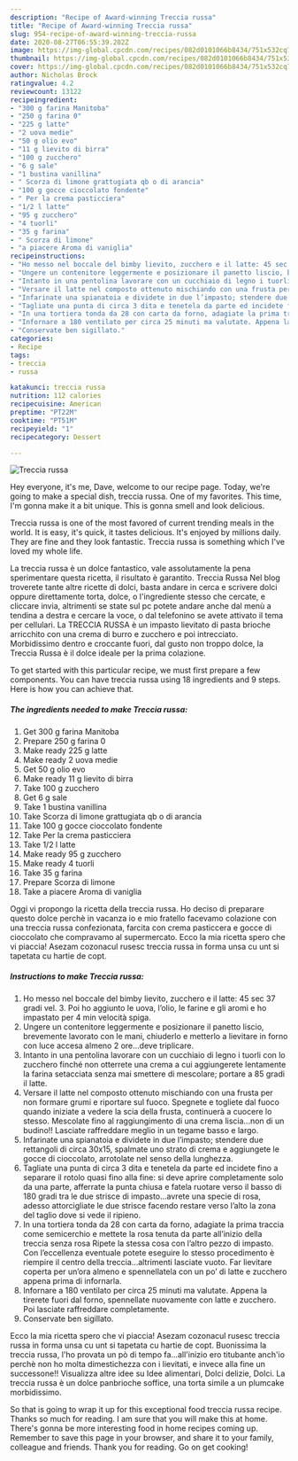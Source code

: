 ```yaml
---
description: "Recipe of Award-winning Treccia russa"
title: "Recipe of Award-winning Treccia russa"
slug: 954-recipe-of-award-winning-treccia-russa
date: 2020-08-27T06:55:39.202Z
image: https://img-global.cpcdn.com/recipes/082d0101066b8434/751x532cq70/treccia-russa-recipe-main-photo.jpg
thumbnail: https://img-global.cpcdn.com/recipes/082d0101066b8434/751x532cq70/treccia-russa-recipe-main-photo.jpg
cover: https://img-global.cpcdn.com/recipes/082d0101066b8434/751x532cq70/treccia-russa-recipe-main-photo.jpg
author: Nicholas Brock
ratingvalue: 4.2
reviewcount: 13122
recipeingredient:
- "300 g farina Manitoba"
- "250 g farina 0"
- "225 g latte"
- "2 uova medie"
- "50 g olio evo"
- "11 g lievito di birra"
- "100 g zucchero"
- "6 g sale"
- "1 bustina vanillina"
- " Scorza di limone grattugiata qb o di arancia"
- "100 g gocce cioccolato fondente"
- " Per la crema pasticciera"
- "1/2 l latte"
- "95 g zucchero"
- "4 tuorli"
- "35 g farina"
- " Scorza di limone"
- "a piacere Aroma di vaniglia"
recipeinstructions:
- "Ho messo nel boccale del bimby lievito, zucchero e il latte: 45 sec 37 gradi vel. 3. Poi ho aggiunto le uova, l’olio, le farine e gli aromi e ho impastato per 4 min velocità spiga."
- "Ungere un contenitore leggermente e posizionare il panetto liscio, brevemente lavorato con le mani, chiuderlo e metterlo a lievitare in forno con luce accesa almeno 2 ore...deve triplicare."
- "Intanto in una pentolina lavorare con un cucchiaio di legno i tuorli con lo zucchero finché non otterrete una crema a cui aggiungerete lentamente la farina setacciata senza mai smettere di mescolare; portare a 85 gradi il latte."
- "Versare il latte nel composto ottenuto mischiando con una frusta per non formare grumi e riportare sul fuoco. Spegnete e togliete dal fuoco quando iniziate a vedere la scia della frusta, continuerà a cuocere lo stesso. Mescolate fino al raggiungimento di una crema liscia...non di un budino!! Lasciate raffreddare meglio in un tegame basso e largo."
- "Infarinate una spianatoia e dividete in due l’impasto; stendere due rettangoli di circa 30x15, spalmate uno strato di crema e aggiungete le gocce di cioccolato, arrotolate nel senso della lunghezza."
- "Tagliate una punta di circa 3 dita e tenetela da parte ed incidete fino a separare il rotolo quasi fino alla fine: si deve aprire completamente solo da una parte, afferrate la punta chiusa e fatela ruotare verso il basso di 180 gradi tra le due strisce di impasto...avrete una specie di rosa, adesso attorcigliate le due strisce facendo restare verso l’alto la zona del taglio dove si vede il ripieno."
- "In una tortiera tonda da 28 con carta da forno, adagiate la prima traccia come semicerchio e mettete la rosa tenuta da parte all’inizio della treccia senza rosa Ripete la stessa cosa con l’altro pezzo di impasto. Con l’eccellenza eventuale potete eseguire lo stesso procedimento è riempire il centro della treccia...altrimenti lasciate vuoto. Far lievitare coperta per un’ora almeno e spennellatela con un po’ di latte e zucchero appena prima di infornarla."
- "Infornare a 180 ventilato per circa 25 minuti ma valutate. Appena la tirerete fuori dal forno, spennellate nuovamente con latte e zucchero. Poi lasciate raffreddare completamente."
- "Conservate ben sigillato."
categories:
- Recipe
tags:
- treccia
- russa

katakunci: treccia russa 
nutrition: 112 calories
recipecuisine: American
preptime: "PT22M"
cooktime: "PT51M"
recipeyield: "1"
recipecategory: Dessert

---
```



![Treccia russa](https://img-global.cpcdn.com/recipes/082d0101066b8434/751x532cq70/treccia-russa-recipe-main-photo.jpg)

Hey everyone, it's me, Dave, welcome to our recipe page. Today, we're going to make a special dish, treccia russa. One of my favorites. This time, I'm gonna make it a bit unique. This is gonna smell and look delicious.

Treccia russa is one of the most favored of current trending meals in the world. It is easy, it's quick, it tastes delicious. It's enjoyed by millions daily. They are fine and they look fantastic. Treccia russa is something which I've loved my whole life.

La treccia russa è un dolce fantastico, vale assolutamente la pena sperimentare questa ricetta, il risultato è garantito. Treccia Russa Nel blog troverete tante altre ricette di dolci, basta andare in cerca e scrivere dolci oppure direttamente torta, dolce, o l&#39;ingrediente stesso che cercate, e cliccare invia, altrimenti se state sul pc potete andare anche dal menù a tendina a destra e cercare la voce, o dal telefonino se avete attivato il tema per cellulari. La TRECCIA RUSSA è un impasto lievitato di pasta brioche arricchito con una crema di burro e zucchero e poi intrecciato. Morbidissimo dentro e croccante fuori, dal gusto non troppo dolce, la Treccia Russa è il dolce ideale per la prima colazione.


To get started with this particular recipe, we must first prepare a few components. You can have treccia russa using 18 ingredients and 9 steps. Here is how you can achieve that.

<!--inarticleads1-->

##### The ingredients needed to make Treccia russa:

1. Get 300 g farina Manitoba
1. Prepare 250 g farina 0
1. Make ready 225 g latte
1. Make ready 2 uova medie
1. Get 50 g olio evo
1. Make ready 11 g lievito di birra
1. Take 100 g zucchero
1. Get 6 g sale
1. Take 1 bustina vanillina
1. Take  Scorza di limone grattugiata qb o di arancia
1. Take 100 g gocce cioccolato fondente
1. Take  Per la crema pasticciera
1. Take 1/2 l latte
1. Make ready 95 g zucchero
1. Make ready 4 tuorli
1. Take 35 g farina
1. Prepare  Scorza di limone
1. Take a piacere Aroma di vaniglia


Oggi vi propongo la ricetta della treccia russa. Ho deciso di preparare questo dolce perchè in vacanza io e mio fratello facevamo colazione con una treccia russa confezionata, farcita con crema pasticcera e gocce di cioccolato che compravamo al supermercato. Ecco la mia ricetta spero che vi piaccia! Asezam cozonacul rusesc treccia russa in forma unsa cu unt si tapetata cu hartie de copt. 

<!--inarticleads2-->

##### Instructions to make Treccia russa:

1. Ho messo nel boccale del bimby lievito, zucchero e il latte: 45 sec 37 gradi vel. 3. Poi ho aggiunto le uova, l’olio, le farine e gli aromi e ho impastato per 4 min velocità spiga.
1. Ungere un contenitore leggermente e posizionare il panetto liscio, brevemente lavorato con le mani, chiuderlo e metterlo a lievitare in forno con luce accesa almeno 2 ore...deve triplicare.
1. Intanto in una pentolina lavorare con un cucchiaio di legno i tuorli con lo zucchero finché non otterrete una crema a cui aggiungerete lentamente la farina setacciata senza mai smettere di mescolare; portare a 85 gradi il latte.
1. Versare il latte nel composto ottenuto mischiando con una frusta per non formare grumi e riportare sul fuoco. Spegnete e togliete dal fuoco quando iniziate a vedere la scia della frusta, continuerà a cuocere lo stesso. Mescolate fino al raggiungimento di una crema liscia...non di un budino!! Lasciate raffreddare meglio in un tegame basso e largo.
1. Infarinate una spianatoia e dividete in due l’impasto; stendere due rettangoli di circa 30x15, spalmate uno strato di crema e aggiungete le gocce di cioccolato, arrotolate nel senso della lunghezza.
1. Tagliate una punta di circa 3 dita e tenetela da parte ed incidete fino a separare il rotolo quasi fino alla fine: si deve aprire completamente solo da una parte, afferrate la punta chiusa e fatela ruotare verso il basso di 180 gradi tra le due strisce di impasto...avrete una specie di rosa, adesso attorcigliate le due strisce facendo restare verso l’alto la zona del taglio dove si vede il ripieno.
1. In una tortiera tonda da 28 con carta da forno, adagiate la prima traccia come semicerchio e mettete la rosa tenuta da parte all’inizio della treccia senza rosa Ripete la stessa cosa con l’altro pezzo di impasto. Con l’eccellenza eventuale potete eseguire lo stesso procedimento è riempire il centro della treccia...altrimenti lasciate vuoto. Far lievitare coperta per un’ora almeno e spennellatela con un po’ di latte e zucchero appena prima di infornarla.
1. Infornare a 180 ventilato per circa 25 minuti ma valutate. Appena la tirerete fuori dal forno, spennellate nuovamente con latte e zucchero. Poi lasciate raffreddare completamente.
1. Conservate ben sigillato.


Ecco la mia ricetta spero che vi piaccia! Asezam cozonacul rusesc treccia russa in forma unsa cu unt si tapetata cu hartie de copt. Buonissima la treccia russa, l&#39;ho provata un pò di tempo fa…all&#39;inizio ero titubante anch&#39;io perchè non ho molta dimestichezza con i lievitati, e invece alla fine un successone!! Visualizza altre idee su Idee alimentari, Dolci delizie, Dolci. La treccia russa è un dolce panbrioche soffice, una torta simile a un plumcake morbidissimo. 

So that is going to wrap it up for this exceptional food treccia russa recipe. Thanks so much for reading. I am sure that you will make this at home. There's gonna be more interesting food in home recipes coming up. Remember to save this page in your browser, and share it to your family, colleague and friends. Thank you for reading. Go on get cooking!
